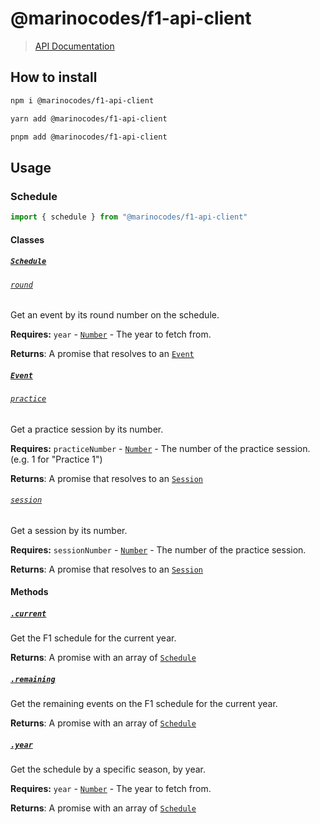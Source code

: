 # @marinocodes/f1-api-client
> [API Documentation](https://f1.marino.codes/docs)

## How to install
```sh
npm i @marinocodes/f1-api-client
```

```sh
yarn add @marinocodes/f1-api-client
```

```sh
pnpm add @marinocodes/f1-api-client
```

## Usage

### Schedule
```ts
import { schedule } from "@marinocodes/f1-api-client"
```

#### Classes

##### [`Schedule`](./src/structures/Schedule.ts)

###### [`round`](./src/structures/Schedule.ts#L27)

Get an event by its round number on the schedule.

**Requires:** `year` - [`Number`](https://developer.mozilla.org/en-US/docs/Web/JavaScript/Reference/Global_Objects/Number) - The year to fetch from.

**Returns**: A promise that resolves to an [`Event`](./src/structures/Event.ts)

##### [`Event`](./src/structures/Event.ts)

###### [`practice`](./src/structures/Event.ts#L135)

Get a practice session by its number.

**Requires:** `practiceNumber` - [`Number`](https://developer.mozilla.org/en-US/docs/Web/JavaScript/Reference/Global_Objects/Number) - The number of the practice session. (e.g. 1 for "Practice 1")

**Returns**: A promise that resolves to an [`Session`](./src/structures/Session.ts)

###### [`session`](./src/structures/Event.ts#L151)

Get a session by its number.

**Requires:** `sessionNumber` - [`Number`](https://developer.mozilla.org/en-US/docs/Web/JavaScript/Reference/Global_Objects/Number) - The number of the practice session.

**Returns**: A promise that resolves to an [`Session`](./src/structures/Session.ts)

#### Methods

##### [`.current`](./src/routes/schedule.ts#L14)
Get the F1 schedule for the current year.

**Returns**: A promise with an array of [`Schedule`](./src/structures/Schedule.ts)

##### [`.remaining`](./src/routes/schedule.ts#L28)
Get the remaining events on the F1 schedule for the current year.

**Returns**: A promise with an array of [`Schedule`](./src/structures/Schedule.ts)

##### [`.year`](./src/routes/schedule.ts#L43)
Get the schedule by a specific season, by year.

**Requires:** `year` - [`Number`](https://developer.mozilla.org/en-US/docs/Web/JavaScript/Reference/Global_Objects/Number) - The year to fetch from.

**Returns**: A promise with an array of [`Schedule`](./src/structures/Schedule.ts)
